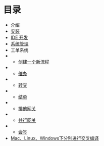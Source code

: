 # 目录

* [介绍](https://lanyulei.github.io/daisy/document/introduction "介绍")
* [安装](https://lanyulei.github.io/daisy/document/install "安装")
* [IDE 开发](https://lanyulei.github.io/daisy/document/ide_development "IDE 开发")
* [系统管理](https://lanyulei.github.io/daisy/document/system_manager "系统管理")
* 工单系统
* * [创建一个新流程](https://lanyulei.github.io/daisy/document/new_process "创建一个新流程")
* * [催办](https://lanyulei.github.io/daisy/document/urge "催办")
* * [转交](https://lanyulei.github.io/daisy/document/forward "转交")
* * [结单](https://lanyulei.github.io/daisy/document/end_process "结单")
* * [排他网关](https://lanyulei.github.io/daisy/document/exclusive_gateway "排他网关")
* * [并行网关](https://lanyulei.github.io/daisy/document/parallel_gateway "并行网关")
* * [会签](https://lanyulei.github.io/daisy/document/countersign "会签")
* [Mac、Linux、Windows下分别进行交叉编译](https://lanyulei.github.io/daisy/document/cross_compile "Mac、Linux、Windows下分别进行交叉编译")
